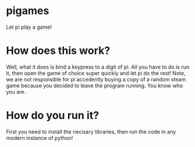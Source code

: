 # pigames
Let pi play a game!

# How does this work?
Well, what it does is bind a keypress to a digit of pi. All you have to do is run it, then open the game of choice super quickly and let pi do the rest! Note, we are not responsible for pi accedently buying a copy of a random steam game because you decided to leave the program running. You know who you are.

# How do you run it?
First you need to install the necisary libraries, then run the code in any modern instance of python!
